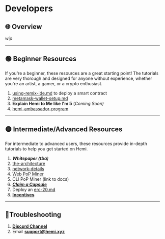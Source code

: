# Developers

## 🌐 Overview

_wip_

***

## 🟢 Beginner Resources

If you're a beginner, these resources are a great starting point! The tutorials are very thorough and designed for anyone without experience, whether you're an artist, a gamer, or a crypto enthusiast.&#x20;

1. [using-remix-ide.md](../../how-to-tutorials/using-remix-ide.md "mention") to deploy a smart contract
2. [metamask-wallet-setup.md](../../how-to-tutorials/metamask-wallet-setup.md "mention")
3. **Explain Hemi to Me like I'm 5** (_Coming Soon)_
4. [hemi-ambassador-program](../../additional-resources/hemi-ambassador-program/ "mention")

***

## 🟡 Intermediate/Advanced Resources

For intermediate to advanced users, these resources provide in-depth tutorials to help you get started on Hemi.

1. _**Whitepaper (tba)**_
2. [the-architecture](../../foundational-topics/the-architecture/ "mention")
3. [network-details](../network-details/ "mention")
4. [Web PoP Miner](https://popminer.hemi.xyz)
5. CLI PoP Miner (link to docs)
6. [_**Claim a Capsule**_ ](https://app.hemi.xyz/get-started/)
7. Deploy an [erc-20.md](../../how-to-tutorials/erc-20.md "mention")
8. [**Incentives**](../../governance/incentives/)

***

## 📐Troubleshooting

1. [**Discord Channel**](https://discord.com/channels/1202677849887080508/1217860733820469298)
2. Email [**support@hemi.xyz**](mailto:support@hemi.xyz)
